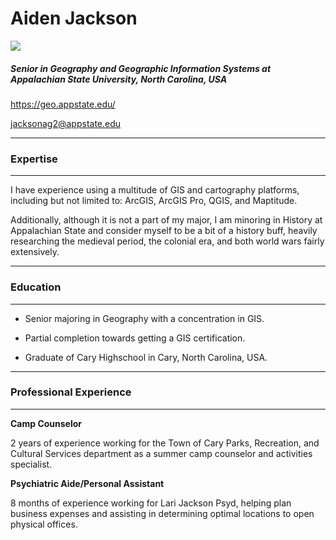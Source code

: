 #   Aiden Jackson

<img src="/New folder/App Logo.png">
<width="100">

##### Senior in Geography and Geographic Information Systems at Appalachian State University, North Carolina, USA

https://geo.appstate.edu/

jacksonag2@appstate.edu

---

### Expertise

---

I have experience using a multitude of GIS and cartography platforms, including but not limited to: ArcGIS, ArcGIS Pro, QGIS, and Maptitude.

Additionally, although it is not a part of my major, I am minoring in History at Appalachian State and consider myself to be a bit of a history buff, heavily researching the medieval period, the colonial era, and both world wars fairly extensively.

---

### Education

---

- Senior majoring in Geography with a concentration in GIS.

- Partial completion towards getting a GIS certification.

- Graduate of Cary Highschool in Cary, North Carolina, USA.

---

### Professional Experience

---

**Camp Counselor**

2 years of experience working for the Town of Cary Parks, Recreation, and Cultural Services department as a summer camp counselor and activities specialist.

**Psychiatric Aide/Personal Assistant**


8 months of experience working for Lari Jackson Psyd, helping plan business expenses and assisting in determining optimal locations to open physical offices.
